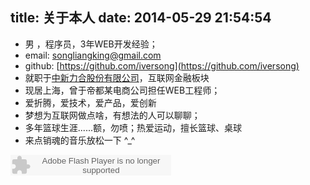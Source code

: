 title: 关于本人
date: 2014-05-29 21:54:54
---
- 男 ，程序员，3年WEB开发经验；
- email: songliangking@gmail.com
- github: [https://github.com/iversong](https://github.com/iversong)
- 就职于[中新力合股份有限公司](http://www.upg.cn/)，互联网金融板块
- 现居上海，曾于帝都某电商公司担任WEB工程师；
- 爱折腾，爱技术，爱产品，爱创新
- 梦想为互联网做点啥，有想法的人可以聊聊；
- 多年篮球生涯......额，勿喷；热爱运动，擅长篮球、桌球
- 来点销魂的音乐放松一下 ^_^  

<embed src="http://www.xiami.com/widget/0_3105432/singlePlayer.swf" type="application/x-shockwave-flash" width="257" height="33" wmode="transparent"></embed>
